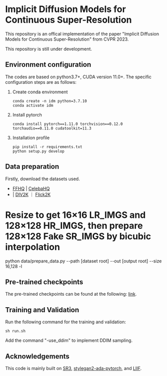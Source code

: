<TOC>

# Implicit Diffusion Models for Continuous Super-Resolution

This repository is an offical implementation of the paper "Implicit Diffusion Models for Continuous Super-Resolution" from CVPR 2023.

This repository is still under development.


## Environment configuration

The codes are based on python3.7+, CUDA version 11.0+. The specific configuration steps are as follows:

1. Create conda environment
   
   ```shell
   conda create -n idm python=3.7.10
   conda activate idm
   ```

2. Install pytorch
   
   ```shell
   conda install pytorch==1.11.0 torchvision==0.12.0 torchaudio==0.11.0 cudatoolkit=11.3
   ```

3. Installation profile
   
   ```shell
   pip install -r requirements.txt
   python setup.py develop
   ```
## Data preparation
Firstly, download the datasets used.
- [FFHQ](https://github.com/NVlabs/ffhq-dataset) | [CelebaHQ](https://www.kaggle.com/badasstechie/celebahq-resized-256x256)
-  | [DIV2K](https://data.vision.ee.ethz.ch/cvl/DIV2K/) ｜ [Flick2K](http://cv.snu.ac.kr/research/EDSR/Flickr2K.tar)

# Resize to get 16×16 LR_IMGS and 128×128 HR_IMGS, then prepare 128×128 Fake SR_IMGS by bicubic interpolation
python data/prepare_data.py  --path [dataset root]  --out [output root] --size 16,128 -l

## Pre-trained checkpoints

The pre-trained checkpoints can be found at the following: [link](https://drive.google.com/drive/folders/1VISy9fVWa9iOSr6F4oVtKVTOViWuKohQ?usp=drive_link).

## Training and Validation
Run the following command for the training and validation:

   ```shell
   sh run.sh
   ```
Add the command "-use_ddim" to implement DDIM sampling.

## Acknowledgements
This code is mainly built on [SR3](https://github.com/Janspiry/Image-Super-Resolution-via-Iterative-Refinement), [stylegan2-ada-pytorch](https://github.com/NVlabs/stylegan2-ada-pytorch), and [LIIF](https://github.com/yinboc/liif).